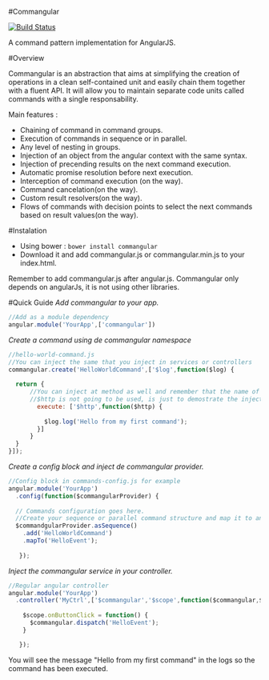 #Commangular             

[![Build Status](https://travis-ci.org/yukatan/commangular.png)](https://travis-ci.org/yukatan/commangular)

A command pattern implementation for AngularJS.

#Overview

Commangular is an abstraction that aims at simplifying the creation of operations in a clean self-contained unit and easily chain them together with a fluent API. It will allow you to maintain separate code units called commands with a single responsability.

Main features :

* Chaining of command in command groups.
* Execution of commands in sequence or in parallel.
* Any level of nesting in groups.
* Injection of an object from the angular context with the same syntax.
* Injection of precending results on the next command execution.
* Automatic promise resolution before next execution.
* Interception of command execution (on the way).
* Command cancelation(on the way).
* Custom result resolvers(on the way).
* Flows of commands with decision points to select the next commands based on result values(on the way).

#Instalation

* Using bower : ``` bower install commangular ```
* Download it and add commangular.js or commangular.min.js to your index.html.

Remember to add commangular.js after angular.js. Commangular only depends on angularJs, it is not using other libraries.

#Quick Guide
*Add commangular to your app.*
```javascript 
//Add as a module dependency
angular.module('YourApp',['commangular'])
```
*Create a command using de commangular namespace*
```javascript 
//hello-world-command.js
//You can inject the same that you inject in services or controllers
commangular.create('HelloWorldCommand',['$log',function($log) {
  
  return {
      //You can inject at method as well and remember that the name of the method must be "execute"
      //$http is not going to be used, is just to demostrate the injection on method
        execute: ['$http',function($http) {
        
          $log.log('Hello from my first command');
        }]
      }
  }
}]);
```
*Create a config block and inject de commangular provider.*
```javascript 
//Config block in commands-config.js for example
angular.module('YourApp')
  .config(function($commangularProvider) {
  
  // Commands configuration goes here.
  //Create your sequence or parallel command structure and map it to an event name string
  $commandgularProvider.asSequence()
    .add('HelloWorldCommand')
    .mapTo('HelloEvent');
    
   });
```
*Inject the commangular service in your controller.*
```javascript 
//Regular angular controller
angular.module('YourApp')
  .controller('MyCtrl',['$commangular','$scope',function($commangular,$scope) {
  
    $scope.onButtonClick = function() {
      $commangular.dispatch('HelloEvent');
    }

   });
```
You will see the message "Hello from my first command" in the logs so the command has been executed.






